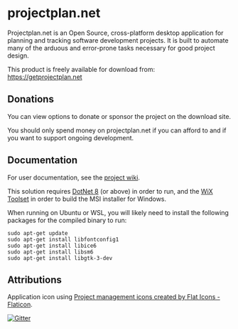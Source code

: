 # projectplan.net

Projectplan.net is an Open Source, cross-platform desktop application for planning and tracking software development projects. It is built to automate many of the arduous and error-prone tasks necessary for good project design.

This product is freely available for download from: https://getprojectplan.net

## Donations

You can view options to donate or sponsor the project on the download site.

You should only spend money on projectplan.net if you can afford to and if you want to support ongoing development.

## Documentation

For user documentation, see the [project wiki](https://github.com/countincognito/Zametek.ProjectPlan/wiki).

This solution requires [DotNet 8](https://dotnet.microsoft.com/en-us/download/dotnet/8.0) (or above) in order to run, and the [WiX Toolset](https://marketplace.visualstudio.com/items?itemName=WixToolset.WixToolsetVisualStudio2022Extension) in order to build the MSI installer for Windows.

When running on Ubuntu or WSL, you will likely need to install the following packages for the compiled binary to run:

```
sudo apt-get update
sudo apt-get install libfontconfig1
sudo apt-get install libice6
sudo apt-get install libsm6
sudo apt-get install libgtk-3-dev
```

## Attributions

Application icon using [Project management icons created by Flat Icons - Flaticon](https://www.flaticon.com/free-icons/project-management).

[![Gitter](https://badges.gitter.im/Zametek-ProjectPlan/Lobby.svg)](https://gitter.im/Zametek-ProjectPlan/Lobby?utm_source=badge&utm_medium=badge&utm_campaign=pr-badge&utm_content=badge)
